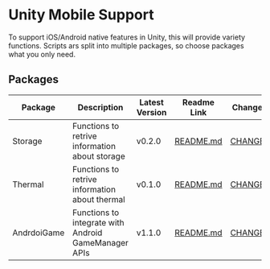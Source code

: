 # Unity Mobile Support

To support iOS/Android native features in Unity, this will provide variety functions.
Scripts ars split into multiple packages, so choose packages what you only need.

## Packages 

| Package     | Description                                          | Latest Version | Readme Link                                              | Changelog Link                                                 |
|-------------|------------------------------------------------------|----------------|----------------------------------------------------------|----------------------------------------------------------------|
| Storage     | Functions to retrive information about storage       | v0.2.0         | [README.md](Packages/MobileSupportStorage/README.md)     | [CHANGELOG.md](Packages/MobileSupportStorage/CHANGELOG.md)     |
| Thermal     | Functions to retrive information about thermal       | v0.1.0         | [README.md](Packages/MobileSupportThermal/README.md)     | [CHANGELOG.md](Packages/MobileSupportThermal/CHANGELOG.md)     |
| AndrdoiGame | Functions to integrate with Android GameManager APIs | v1.1.0         | [README.md](Packages/MobileSupportAndroidGame/README.md) | [CHANGELOG.md](Packages/MobileSupportAndroidGame/CHANGELOG.md) |
